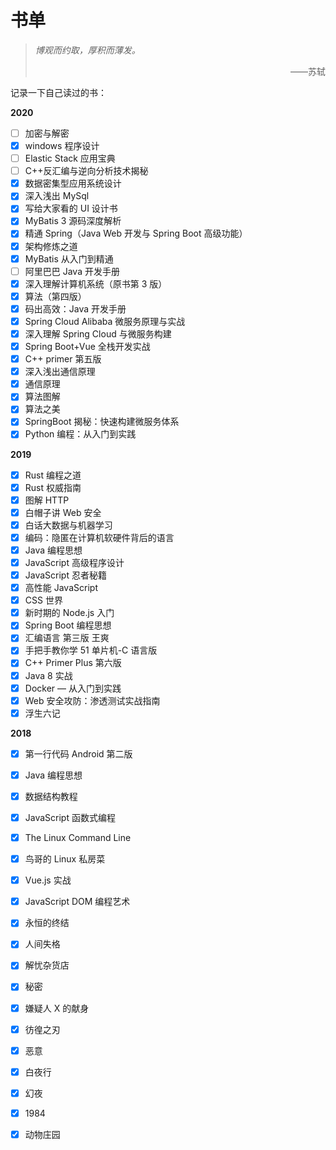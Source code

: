 # 书单


> _博观而约取，厚积而薄发。_
>
> <p style="text-align: right">——苏轼</p>

记录一下自己读过的书：

**2020**

-   [ ] 加密与解密
-   [x] windows 程序设计
-   [ ] Elastic Stack 应用宝典
-   [ ] C++反汇编与逆向分析技术揭秘
-   [x] 数据密集型应用系统设计
-   [x] 深入浅出 MySql
-   [x] 写给大家看的 UI 设计书
-   [x] MyBatis 3 源码深度解析
-   [x] 精通 Spring（Java Web 开发与 Spring Boot 高级功能）
-   [x] 架构修炼之道
-   [x] MyBatis 从入门到精通
-   [ ] 阿里巴巴 Java 开发手册
-   [x] 深入理解计算机系统（原书第 3 版）
-   [x] 算法（第四版）
-   [x] 码出高效：Java 开发手册
-   [x] Spring Cloud Alibaba 微服务原理与实战
-   [x] 深入理解 Spring Cloud 与微服务构建
-   [x] Spring Boot+Vue 全栈开发实战
-   [x] C++ primer 第五版
-   [x] 深入浅出通信原理
-   [x] 通信原理
-   [x] 算法图解
-   [x] 算法之美
-   [x] SpringBoot 揭秘：快速构建微服务体系
-   [x] Python 编程：从入门到实践

**2019**

-   [x] Rust 编程之道
-   [x] Rust 权威指南
-   [x] 图解 HTTP
-   [x] 白帽子讲 Web 安全
-   [x] 白话大数据与机器学习
-   [x] 编码：隐匿在计算机软硬件背后的语言
-   [x] Java 编程思想
-   [x] JavaScript 高级程序设计
-   [x] JavaScript 忍者秘籍
-   [x] 高性能 JavaScript
-   [x] CSS 世界
-   [x] 新时期的 Node.js 入门
-   [x] Spring Boot 编程思想
-   [x] 汇编语言 第三版 王爽
-   [x] 手把手教你学 51 单片机-C 语言版
-   [x] C++ Primer Plus 第六版
-   [x] Java 8 实战
-   [x] Docker — 从入门到实践
-   [x] Web 安全攻防：渗透测试实战指南
-   [x] 浮生六记

**2018**

-   [x] 第一行代码 Android 第二版
-   [x] Java 编程思想
-   [x] 数据结构教程
-   [x] JavaScript 函数式编程
-   [x] The Linux Command Line
-   [x] 鸟哥的 Linux 私房菜
-   [x] Vue.js 实战
-   [x] JavaScript DOM 编程艺术
-   [x] 永恒的终结
-   [x] 人间失格
-   [x] 解忧杂货店
-   [x] 秘密
-   [x] 嫌疑人 X 的献身
-   [x] 彷徨之刃
-   [x] 恶意
-   [x] 白夜行
-   [x] 幻夜
-   [x] 1984
-   [x] 动物庄园


